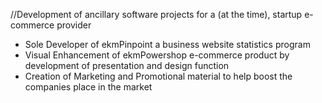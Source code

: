 ﻿//Development of ancillary software projects for a (at the time), startup e-commerce provider

- Sole Developer of ekmPinpoint a business website statistics program
- Visual Enhancement of ekmPowershop e-commerce product by development of presentation and design function
- Creation of Marketing and Promotional material to help boost the companies place in the market